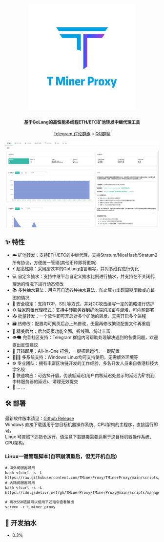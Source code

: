 <h1 align="center">
  <br>
  <img src="https://raw.githubusercontent.com/TMinerProxy/TMinerProxy/main/images/logo.jpg" width="350"/>
</h1>

<h4 align="center">基于GoLang的高性能多线程ETH/ETC矿池转发中继代理工具</h4>

<p align="center">
  <a href="https://t.me/+qmpT3hiuaPA4NTg9">Telegram 讨论群组</a> •
  <a href="https://jq.qq.com/?_wv=1027&k=6zAGNMtI">QQ群聊</a>
</p>

![Screenshot](https://raw.githubusercontent.com/TMinerProxy/TMinerProxy/main/images/web_1.png)

## :sparkles: 特性

* :cloud: 矿池转发：支持ETH/ETC的中继代理，支持Stratum/NiceHash/Stratum2所有协议，方便统一管理(其他币种即将更新)
* :zap: 超高性能：采用高效率的GoLang语言编写，并对多线程进行优化
* 💻 自定义抽水：支持中继平台自定义抽水比例进行抽水，并支持在不关闭代理池的情况下进行动态修改
* 📚 多种抽水算法：用户可自选各种抽水算法，防止算力出现周期函数或心跳图的情况
* 💾 安全稳定：支持TCP、SSL等方式，并对CC攻击编写一定的策略进行防护
* :gear: 独家前置代理模式：支持中转服务器到矿池端的加密与混淆，可内网部署
* :outbox_tray: 批量转发：一个软件即可开启对多个矿池的转发，无需开启多个进程
* :card_file_box: 热修改：配置均可网页后台上热修改，无需再修改繁琐配置文件再重启
* :art: 精美后台：后台网页功能全面、折线图、统计丰富
* :eye_speech_bubble: 完善社区支持：Telegram 群组内可帮助处理解决遇到的各类问题，欢迎提出反馈建议
* :rocket: 开箱即用：All-In-One 打包，一键搭建运行，一键配置
* :family_woman_girl_boy: 多系统支持：Windows Linux均可支持使用，无需额外环境等
* :gear: 专业团队：拥有丰富区块链开发的工作经验，多名开发人员来自香港科技大学名校
* :link: 快速响应：可选择开启，伪装低延迟(用户内核延迟处显示的延迟为矿机到中转服务器的延迟)、清理无效提交
* 🌈 ... ...

## :hammer_and_wrench: 部署

最新软件版本请见：<a href="https://github.com/TMinerProxy/TMinerProxy/releases">Github Release</a></br>
Windows 直接下载适用于您目标机器操作系统、CPU架构的主程序，直接运行即可。
</br>
Linux 可按照下述指令运行，请注意下载链接需要适用于您目标机器操作系统、CPU架构。

### Linux一键管理脚本(自带崩溃重启，但无开机自启)
```shell
# 海外伺服器可用
bash <(curl -s -L https://raw.githubusercontent.com/TMinerProxy/TMinerProxy/main/scripts/manage.sh)
# 大陆伺服器可用
bash <(curl -s -L https://cdn.jsdelivr.net/gh/TMinerProxy/TMinerProxy@main/scripts/manage.sh)
```
```shell
# 再次SSH链接可以使用下述指令查看输出
screen -r t_miner_proxy
```

## :scroll: 开发抽水
* 0.3%
